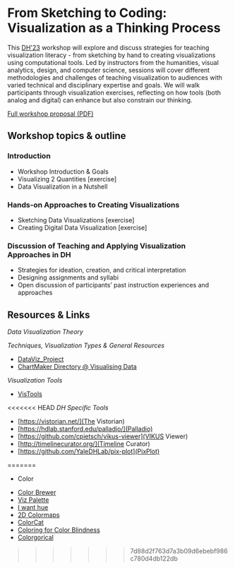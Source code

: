 # From Sketching to Coding: Visualization as a Thinking Process

This [DH'23](https://dh2023.adho.org/) workshop will explore and discuss strategies for teaching visualization literacy - from sketching by hand to creating visualizations using computational tools. Led by instructors from the humanities, visual analytics, design, and computer science, sessions will cover different methodologies and challenges of teaching visualization to audiences with varied technical and disciplinary expertise and goals.
We will walk participants through visualization exercises, reflecting on how tools (both analog and digital) can enhance but also constrain our thinking.

[Full workshop proposal (PDF)](https://dh23-vis-workshop.github.io/VIS4DH_Workshop_Poporal_DH2023.pdf)

## Workshop topics & outline

### Introduction
* Workshop Introduction & Goals
* Visualizing 2 Quantities [exercise]
* Data Visualization in a Nutshell

### Hands-on Approaches to Creating Visualizations
* Sketching Data Visualizations [exercise]
* Creating Digital Data Visualization [exercise]

### Discussion of Teaching and Applying Visualization Approaches in DH
* Strategies for ideation, creation, and critical interpretation
* Designing assignments and syllabi
* Open discussion of participants’ past instruction experiences and approaches

## Resources & Links
*Data Visualization Theory*

*Techniques, Visualization Types & General Resources*
- [DataViz_Project](https://datavizproject.com/)
- [ChartMaker Directory @ Visualising Data](http://chartmaker.visualisingdata.com/)

*Visualization Tools*
- [VisTools](https://vistools.net/)

<<<<<<< HEAD
*DH Specific Tools*
- [https://vistorian.net/](The Vistorian)
- [https://hdlab.stanford.edu/palladio/](Palladio)
- [https://github.com/cpietsch/vikus-viewer](VIKUS Viewer)
- [http://timelinecurator.org/](Timeline Curator)
- [https://github.com/YaleDHLab/pix-plot](PixPlot)

=======
* Color
- [Color Brewer](https://colorbrewer2.org)
- [Viz Palette](https://projects.susielu.com/viz-palette)
- [I want hue](https://medialab.github.io/iwanthue/)
- [2D Colormaps](https://dominikjaeckle.com/projects/color2d/)
- [ColorCat](https://github.com/SebastianMittelstaedt/ColorCAT)
- [Coloring for Color Blindness](https://davidmathlogic.com/colorblind/#%23D81B60-%231E88E5-%23FFC107-%23004D40)
- [Colorgorical](http://vrl.cs.brown.edu/color)
>>>>>>> 7d88d2f763d7a3b09d6ebebf986c780d4db122db


